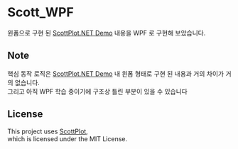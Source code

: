 # Scott_WPF
윈폼으로 구현 된 [ScottPlot.NET Demo](https://scottplot.net/demo/5.0/) 내용을 WPF 로 구현해 보았습니다.

## Note
핵심 동작 로직은 [ScottPlot.NET Demo](https://scottplot.net/demo/5.0/) 내 윈폼 형태로 구현 된 내용과 거의 차이가 거의 없습니다.  
그리고 아직 WPF 학습 중이기에 구조상 틀린 부분이 있을 수 있습니다

## License
This project uses [ScottPlot](https://github.com/ScottPlot/ScottPlot),  
which is licensed under the MIT License.
